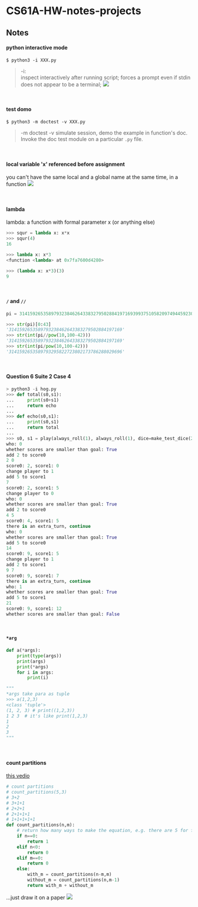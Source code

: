 # CS61A-HW-notes-projects

## Notes
#### python interactive mode 
`$ python3 -i XXX.py`    
> -i:    
> inspect interactively after running script; forces a prompt even if stdin does not appear to be a terminal;
> ![](Notes_materials/Notes_img/python_interactive_mode.png)
          
<br>

#### test domo               
`$ python3 -m doctest -v XXX.py`
> -m doctest -v
> simulate session, demo the example in function's doc. Invoke the doc test module on a particular `.py` file.       

<br>

#### local variable 'x' referenced before assignment      
you can't have the same local and a global name at the same time, in a function
![](Notes_materials/Notes_img/local_var.png)

<br>     

#### lambda
lambda: a function with formal parameter x (or anything else)
```python
>>> squr = lambda x: x*x
>>> squr(4)
16

>>> lambda x: x*3
<function <lambda> at 0x7fa7600d4280>

>>> (lambda x: x*3)(3)
9
```

<br>

#### `/` and `//`
```python
pi = 31415926535897932384626433832795028841971693993751058209749445923078164062862089986280348253421170679

>>> str(pi)[0:43]
'3141592653589793238462643383279502884197169'
>>> str(int(pi//pow(10,100-42)))
'3141592653589793238462643383279502884197169'
>>> str(int(pi/pow(10,100-42)))
'3141592653589793295822723802173786288029696'
```

<br>

#### Question 6 Suite 2 Case 4
```python
> python3 -i hog.py
>>> def total(s0,s1):
...     print(s0+s1)
...     return echo
... 
>>> def echo(s0,s1):
...     print(s0,s1)
...     return total
... 
>>> s0, s1 = play(always_roll(1), always_roll(1), dice=make_test_dice(2, 5), goal=10, say=echo)
who: 0
whether scores are smaller than goal: True
add 2 to score0
2 0
score0: 2, score1: 0
change player to 1
add 5 to score1
7
score0: 2, score1: 5
change player to 0
who: 0
whether scores are smaller than goal: True
add 2 to score0
4 5
score0: 4, score1: 5
there is an extra_turn, continue
who: 0
whether scores are smaller than goal: True
add 5 to score0
14
score0: 9, score1: 5
change player to 1
add 2 to score1
9 7
score0: 9, score1: 7
there is an extra_turn, continue
who: 1
whether scores are smaller than goal: True
add 5 to score1
21
score0: 9, score1: 12
whether scores are smaller than goal: False
```

<br>

#### `*arg`
```python
def a(*args):
    print(type(args))
    print(args)
    print(*args)
    for i in args:
        print(i)

"""
*args take para as tuple
>>> a(1,2,3)
<class 'tuple'>
(1, 2, 3) # print((1,2,3))
1 2 3  # it's like print(1,2,3)
1
2
3
"""
```

<br>

#### count partitions
[this vedio](https://www.youtube.com/watch?v=DvgT4dnSMVM&list=PL6BsET-8jgYU1eWkdF45L1Pce1d4DxJcR&index=7)
```python
# count partitions
# count_partitions(5,3)
# 3+2
# 3+1+1
# 2+2+1
# 2+1+1+1
# 1+1+1+1+1
def count_partitions(n,m):
    # return how many ways to make the equation, e.g. there are 5 for f(5,3)
    if n==0:
        return 1
    elif n<0:
        return 0
    elif m==0:
        return 0
    else:
        with_m = count_partitions(n-m,m)
        without_m = count_partitions(n,m-1)
        return with_m + without_m
```
...just draw it on a paper
![](Notes_materials/Notes_img/count_partition.png)